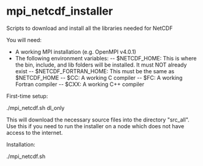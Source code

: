 # mpi_netcdf_installer
Scripts to download and install all the libraries needed for NetCDF

You will need:
 - A working MPI installation (e.g. OpenMPI v4.0.1)
 - The following environment variables:
 -- $NETCDF_HOME: This is where the bin, include, and lib folders will be installed. It must NOT already exist
 -- $NETCDF_FORTRAN_HOME: This must be the same as $NETCDF_HOME
 -- $CC: A working C compiler
 -- $FC: A working Fortran compiler
 -- $CXX: A working C++ compiler

First-time setup:

./mpi_netcdf.sh dl_only

This will download the necessary source files into the directory "src_all".
Use this if you need to run the installer on a node which does not have
access to the internet.

Installation:

./mpi_netcdf.sh
